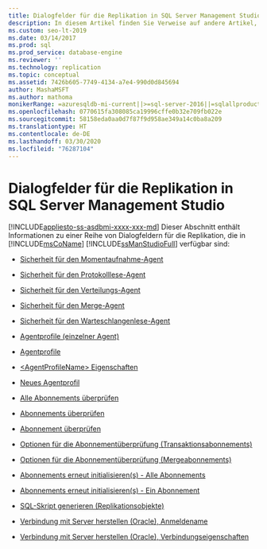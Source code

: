 ```yaml
---
title: Dialogfelder für die Replikation in SQL Server Management Studio
description: In diesem Artikel finden Sie Verweise auf andere Artikel, in denen die verschiedenen Dialogfelder für Replikation in SQL Server Management Studio erläutert werden.
ms.custom: seo-lt-2019
ms.date: 03/14/2017
ms.prod: sql
ms.prod_service: database-engine
ms.reviewer: ''
ms.technology: replication
ms.topic: conceptual
ms.assetid: 7426b605-7749-4134-a7e4-990d0d845694
author: MashaMSFT
ms.author: mathoma
monikerRange: =azuresqldb-mi-current||>=sql-server-2016||=sqlallproducts-allversions
ms.openlocfilehash: 0770615fa308085ca19996cffe0b32e709fb022e
ms.sourcegitcommit: 58158eda0aa0d7f87f9d958ae349a14c0ba8a209
ms.translationtype: HT
ms.contentlocale: de-DE
ms.lasthandoff: 03/30/2020
ms.locfileid: "76287104"
---
```

# <a name="sql-server-management-studio-replication-dialog-boxes"></a>Dialogfelder für die Replikation in SQL Server Management Studio
[!INCLUDE[appliesto-ss-asdbmi-xxxx-xxx-md](../../includes/appliesto-ss-asdbmi-xxxx-xxx-md.md)]
  Dieser Abschnitt enthält Informationen zu einer Reihe von Dialogfeldern für die Replikation, die in [!INCLUDE[msCoName](../../includes/msconame-md.md)] [!INCLUDE[ssManStudioFull](../../includes/ssmanstudiofull-md.md)] verfügbar sind:  
  
-   [Sicherheit für den Momentaufnahme-Agent](../../relational-databases/replication/snapshot-agent-security.md)  
  
-   [Sicherheit für den Protokolllese-Agent](../../relational-databases/replication/log-reader-agent-security.md)  
  
-   [Sicherheit für den Verteilungs-Agent](../../relational-databases/replication/distribution-agent-security.md)  
  
-   [Sicherheit für den Merge-Agent](../../relational-databases/replication/merge-agent-security.md)  
  
-   [Sicherheit für den Warteschlangenlese-Agent](../../relational-databases/replication/queue-reader-agent-security.md)  
  
-   [Agentprofile &#40;einzelner Agent&#41;](../../relational-databases/replication/agent-profiles-single-agent.md)  
  
-   [Agentprofile](../../relational-databases/replication/agent-profiles.md)  
  
-   [&#60;AgentProfileName&#62; Eigenschaften](../../relational-databases/replication/agentprofilename-properties.md)  
  
-   [Neues Agentprofil](../../relational-databases/replication/new-agent-profile.md)  
  
-   [Alle Abonnements überprüfen](../../relational-databases/replication/validate-all-subscriptions.md)  
  
-   [Abonnements überprüfen](../../relational-databases/replication/validate-subscriptions.md)  
  
-   [Abonnement überprüfen](../../relational-databases/replication/validate-subscription.md)  
  
-   [Optionen für die Abonnementüberprüfung &#40;Transaktionsabonnements&#41;](../../relational-databases/replication/subscription-validation-options-transactional-subscriptions.md)  
  
-   [Optionen für die Abonnementüberprüfung &#40;Mergeabonnements&#41;](../../relational-databases/replication/subscription-validation-options-merge-subscriptions.md)  
  
-   [Abonnements erneut initialisieren&#40;s&#41; - Alle Abonnements](../../relational-databases/replication/reinitialize-subscription-s-all-subscriptions.md)  
  
-   [Abonnements erneut initialisieren&#40;s&#41; - Ein Abonnement](../../relational-databases/replication/reinitialize-subscription-s-one-subscription.md)  
  
-   [SQL-Skript generieren &#40;Replikationsobjekte&#41;](../../relational-databases/replication/generate-sql-script-replication-objects.md)  
  
-   [Verbindung mit Server herstellen &#40;Oracle&#41;, Anmeldename](../../relational-databases/replication/connect-to-server-oracle-login.md)  
  
-   [Verbindung mit Server herstellen &#40;Oracle&#41;, Verbindungseigenschaften](../../relational-databases/replication/connect-to-server-oracle-connection-properties.md)  
  
  
